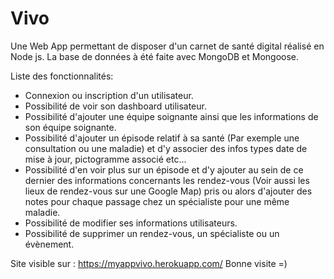 # Vivo
 
Une Web App permettant de disposer d'un carnet de santé digital réalisé en Node js.
La base de données à été faite avec MongoDB et Mongoose.

Liste des fonctionnalités:

- Connexion ou inscription d'un utilisateur.
- Possibilité de voir son dashboard utilisateur.
- Possibilité d'ajouter une équipe soignante ainsi que les informations de son équipe soignante.
- Possibilité d'ajouter un épisode relatif à sa santé (Par exemple une consultation ou une maladie) et d'y associer des infos types date de mise à jour, pictogramme associé etc...
- Possibilité d'en voir plus sur un épisode et d'y ajouter au sein de ce dernier des informations concernants les rendez-vous (Voir aussi les lieux de rendez-vous sur une Google Map) pris ou alors d'ajouter des notes pour chaque passage chez un spécialiste pour une même maladie.
- Possibilité de modifier ses informations utilisateurs.
- Possibilité de supprimer un rendez-vous, un spécialiste ou un évènement.

Site visible sur : https://myappvivo.herokuapp.com/
Bonne visite =)
